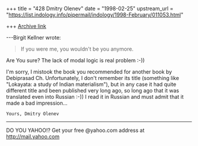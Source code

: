 +++
title = "428 Dmitry Olenev"
date = "1998-02-25"
upstream_url = "https://list.indology.info/pipermail/indology/1998-February/011053.html"

+++
[Archive link](https://list.indology.info/pipermail/indology/1998-February/011053.html)

---Birgit Kellner <kellner at IPC.HIROSHIMA-U.AC.JP> wrote:

> If you were me, you wouldn't be you anymore.

  Are You sure? The lack of modal logic is real problem :-))

   I'm sorry, I mistook the book you recommended for another book by
Debiprasad Ch. Unfortunately, I don't remember its title (something
like "Lokayata: a study of Indian materialism"), but in any case it
had quite different title and been published very long ago, so long
ago that it was translated even into Russian :-))
I read it in Russian and must admit that it made a bad impression...


    Yours, Dmitry Olenev
_________________________________________________________
DO YOU YAHOO!?
Get your free @yahoo.com address at http://mail.yahoo.com



